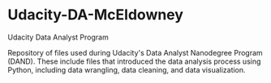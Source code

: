 # Udacity-DA-McEldowney
Udacity Data Analyst Program 

Repository of files used during Udacity's Data Analyst Nanodegree Program (DAND).  These include files that introduced the data analysis process using Python, including data wrangling, data cleaning, and data visualization.
